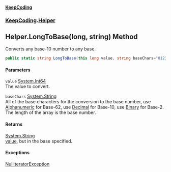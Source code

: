 #### [KeepCoding](index.md 'index')
### [KeepCoding](KeepCoding.md 'KeepCoding').[Helper](Helper.md 'KeepCoding.Helper')
## Helper.LongToBase(long, string) Method
Converts any base-10 number to any base.  
```csharp
public static string LongToBase(this long value, string baseChars="0123456789ABCDEFGHIJKLMNOPQRSTUVWXYZabcdefghijklmnopqrstuvwxyz");
```
#### Parameters
<a name='KeepCoding.Helper.LongToBase(long.string).value'></a>
`value` [System.Int64](https://docs.microsoft.com/en-us/dotnet/api/System.Int64 'System.Int64')  
The value to convert.
  
<a name='KeepCoding.Helper.LongToBase(long.string).baseChars'></a>
`baseChars` [System.String](https://docs.microsoft.com/en-us/dotnet/api/System.String 'System.String')  
All of the base characters for the conversion to the base number, use [Alphanumeric](Helper.Alphanumeric.md 'KeepCoding.Helper.Alphanumeric') for Base-62, use [Decimal](Helper.Decimal.md 'KeepCoding.Helper.Decimal') for Base-10, use [Binary](Helper.Binary.md 'KeepCoding.Helper.Binary') for Base-2. The length of the array is the base number.
  
#### Returns
[System.String](https://docs.microsoft.com/en-us/dotnet/api/System.String 'System.String')  
[value](Helper.LongToBase.kglNsTCKchNAG3sTw6pfMw.md#KeepCoding.Helper.LongToBase(long.string).value 'KeepCoding.Helper.LongToBase(long, string).value'), but in the base specified.
#### Exceptions
[NullIteratorException](NullIteratorException.md 'KeepCoding.Internal.NullIteratorException')  

